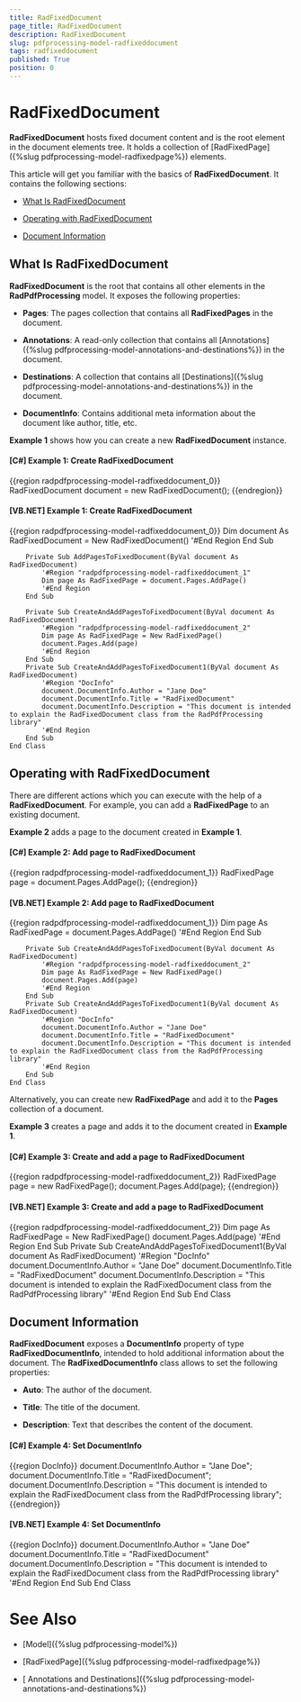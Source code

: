 ```yaml
---
title: RadFixedDocument
page_title: RadFixedDocument
description: RadFixedDocument
slug: pdfprocessing-model-radfixeddocument
tags: radfixeddocument
published: True
position: 0
---
```


# RadFixedDocument



__RadFixedDocument__ hosts fixed document content and is the root element in the document elements tree. It holds a collection of [RadFixedPage]({%slug pdfprocessing-model-radfixedpage%})  elements.
      

This article will get you familiar with the basics of __RadFixedDocument__. It contains the following sections:
      

* [What Is RadFixedDocument](#what-is-radfixeddocument)

* [Operating with RadFixedDocument](#operating-with-radfixeddocument)

* [Document Information](#-document-information)

## What Is RadFixedDocument

__RadFixedDocument__ is the root that contains all other elements in the __RadPdfProcessing__ model. It exposes the following properties:
        

* __Pages__: The pages collection that contains all __RadFixedPages__ in the document.
            

* __Annotations__: A read-only collection that contains all [Annotations]({%slug pdfprocessing-model-annotations-and-destinations%}) in the document.
            

* __Destinations__: A collection that contains all [Destinations]({%slug pdfprocessing-model-annotations-and-destinations%}) in the document.
            

* __DocumentInfo__: Contains additional meta information about the document like author, title, etc. 
            

__Example 1__ shows how you can create a new __RadFixedDocument__ instance.
        

#### __[C#] Example 1: Create RadFixedDocument__

{{region radpdfprocessing-model-radfixeddocument_0}}
	            RadFixedDocument document = new RadFixedDocument();
	{{endregion}}



#### __[VB.NET] Example 1: Create RadFixedDocument__

{{region radpdfprocessing-model-radfixeddocument_0}}
	        Dim document As RadFixedDocument = New RadFixedDocument()
	        '#End Region
	    End Sub
	
	    Private Sub AddPagesToFixedDocument(ByVal document As RadFixedDocument)
	        '#Region "radpdfprocessing-model-radfixeddocument_1"
	        Dim page As RadFixedPage = document.Pages.AddPage()
	        '#End Region
	    End Sub
	
	    Private Sub CreateAndAddPagesToFixedDocument(ByVal document As RadFixedDocument)
	        '#Region "radpdfprocessing-model-radfixeddocument_2"
	        Dim page As RadFixedPage = New RadFixedPage()
	        document.Pages.Add(page)
	        '#End Region
	    End Sub
	    Private Sub CreateAndAddPagesToFixedDocument1(ByVal document As RadFixedDocument)
	        '#Region "DocInfo"
	        document.DocumentInfo.Author = "Jane Doe"
	        document.DocumentInfo.Title = "RadFixedDocument"
	        document.DocumentInfo.Description = "This document is intended to explain the RadFixedDocument class from the RadPdfProcessing library"
	        '#End Region
	    End Sub
	End Class



## Operating with RadFixedDocument

There are different actions which you can execute with the help of a __RadFixedDocument__. For example, you can add a __RadFixedPage__ to an existing document.
        

__Example 2__ adds a page to the document created in __Example 1__.
        

#### __[C#] Example 2: Add page to RadFixedDocument__

{{region radpdfprocessing-model-radfixeddocument_1}}
	            RadFixedPage page = document.Pages.AddPage();
	{{endregion}}



#### __[VB.NET] Example 2: Add page to RadFixedDocument__

{{region radpdfprocessing-model-radfixeddocument_1}}
	        Dim page As RadFixedPage = document.Pages.AddPage()
	        '#End Region
	    End Sub
	
	    Private Sub CreateAndAddPagesToFixedDocument(ByVal document As RadFixedDocument)
	        '#Region "radpdfprocessing-model-radfixeddocument_2"
	        Dim page As RadFixedPage = New RadFixedPage()
	        document.Pages.Add(page)
	        '#End Region
	    End Sub
	    Private Sub CreateAndAddPagesToFixedDocument1(ByVal document As RadFixedDocument)
	        '#Region "DocInfo"
	        document.DocumentInfo.Author = "Jane Doe"
	        document.DocumentInfo.Title = "RadFixedDocument"
	        document.DocumentInfo.Description = "This document is intended to explain the RadFixedDocument class from the RadPdfProcessing library"
	        '#End Region
	    End Sub
	End Class



Alternatively, you can create new __RadFixedPage__ and add it to the __Pages__ collection of a document.
        

__Example 3__ creates a page and adds it to the document created in __Example 1__.
        

#### __[C#] Example 3: Create and add a page to RadFixedDocument__

{{region radpdfprocessing-model-radfixeddocument_2}}
	            RadFixedPage page = new RadFixedPage();
	            document.Pages.Add(page);
	{{endregion}}



#### __[VB.NET] Example 3: Create and add a page to RadFixedDocument__

{{region radpdfprocessing-model-radfixeddocument_2}}
	        Dim page As RadFixedPage = New RadFixedPage()
	        document.Pages.Add(page)
	        '#End Region
	    End Sub
	    Private Sub CreateAndAddPagesToFixedDocument1(ByVal document As RadFixedDocument)
	        '#Region "DocInfo"
	        document.DocumentInfo.Author = "Jane Doe"
	        document.DocumentInfo.Title = "RadFixedDocument"
	        document.DocumentInfo.Description = "This document is intended to explain the RadFixedDocument class from the RadPdfProcessing library"
	        '#End Region
	    End Sub
	End Class



##  Document Information

__RadFixedDocument__ exposes a __DocumentInfo__ property of type __RadFixedDocumentInfo__, 
          intended to hold additional information about the document. The __RadFixedDocumentInfo__ class allows to set the following properties:
        

* __Auto__: The author of the document.
            

* __Title__: The title of the document.
            

* __Description__: Text that describes the content of the document.
            

#### __[C#] Example 4: Set DocumentInfo__

{{region DocInfo}}
	            document.DocumentInfo.Author = "Jane Doe";
	            document.DocumentInfo.Title = "RadFixedDocument";
	            document.DocumentInfo.Description = "This document is intended to explain the RadFixedDocument class from the RadPdfProcessing library";
	{{endregion}}



#### __[VB.NET] Example 4: Set DocumentInfo__

{{region DocInfo}}
	        document.DocumentInfo.Author = "Jane Doe"
	        document.DocumentInfo.Title = "RadFixedDocument"
	        document.DocumentInfo.Description = "This document is intended to explain the RadFixedDocument class from the RadPdfProcessing library"
	        '#End Region
	    End Sub
	End Class



# See Also

 * [Model]({%slug pdfprocessing-model%})

 * [RadFixedPage]({%slug pdfprocessing-model-radfixedpage%})

 * [ Annotations and Destinations]({%slug pdfprocessing-model-annotations-and-destinations%})
